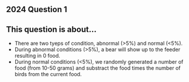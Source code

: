 ## 2024 Question 1 

## This question is about...
- There are two tyeps of condition, abnormal (>5%) and normal (<5%).
- During abnormal conditions (>5%), a bear will show up to the feeder resulting in 0 food.
- During normal conditions (<5%), we randomly generated a number of food (from 10-50 grams) and substract the food times the number of birds from the current food. 
